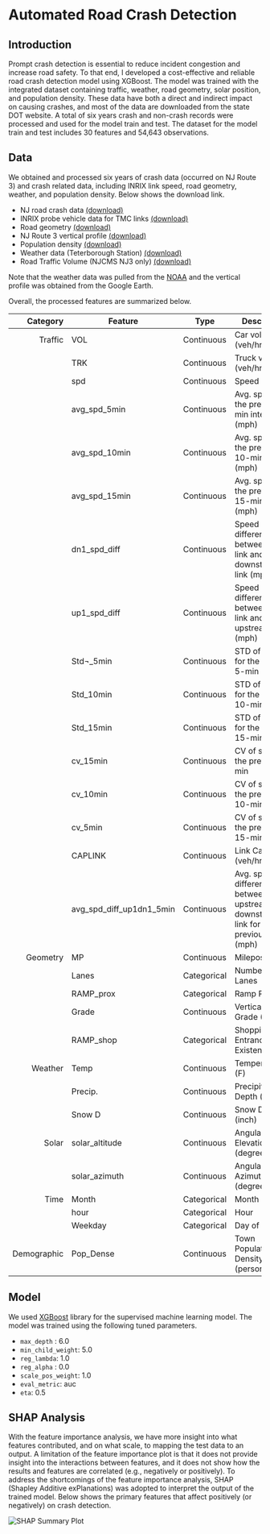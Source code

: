 # Automated Road Crash Detection  

## Introduction

Prompt crash detection is essential to reduce incident congestion and increase road safety. To that end, I developed a cost-effective and reliable road crash detection model using XGBoost. The model was trained with the integrated dataset containing traffic, weather, road geometry, solar position, and population density. These data have both a direct and indirect impact on causing crashes, and most of the data are downloaded from the state DOT website. A total of six years crash and non-crash records were processed and used for the model train and test. The dataset for the model train and test includes 30 features and 54,643 observations. 

## Data 

We obtained and processed six years of crash data (occurred on NJ Route 3) and crash related data, including INRIX link speed, road geometry, weather, and population density.
Below shows the download link.

- NJ road crash data [(download)](https://www.state.nj.us/transportation/refdata/accident/rawdata01-current.shtm)
- INRIX probe vehicle data for TMC links [(download)](https://ritis.org/login?r=Lw==)
- Road geometry [(download)](https://www.state.nj.us/transportation/refdata/sldiag/)
- NJ Route 3 vertical profile [(download)](https://drive.google.com/open?id=1-WhEbYTr6nix6FYc3N61KozXpRO4Cfgs&authuser=kk64%40njit.edu&usp=drive_fs)
- Population density [(download)](https://nj.gov/health/fhs/primarycare/documents/Rural%20NJ%20density2015-revised%20municpalities.pdf)
- Weather data (Teterborough Station) [(download)](https://drive.google.com/open?id=1_OBGpLXJrTiC8SVJtSA7xWXSbxTZNlYz&authuser=kk64%40njit.edu&usp=drive_fs) 
- Road Traffic Volume (NJCMS NJ3 only) [(download)](https://drive.google.com/open?id=1Qmf8xlhdomH4PCHPdXWXEroE3_OB3StN&authuser=kk64%40njit.edu&usp=drive_fs)

Note that the weather data was pulled from the [NOAA](https://www.ncdc.noaa.gov/data-access/quick-links) and the vertical profile was obtained from the Google Earth.

Overall, the processed features are summarized below.

| Category | Feature | Type | Description | 
|---:|---|---|---|
| Traffic | VOL | Continuous | Car volume (veh/hr) |
|         | TRK | Continuous | Truck volume (veh/hr) |
|         | spd |	Continuous | Speed (mph) |
|         | avg_spd_5min | Continuous	| Avg. speed for the previous 5-min interval (mph) |
|   	  | avg_spd_10min |	Continuous	| Avg. speed for the previous 10-min interval (mph) |
|   	  | avg_spd_15min |	Continuous	| Avg. speed for the previous 15-min interval (mph) |
|		  | dn1_spd_diff |	Continuous	| Speed difference between crash link and downstream link (mph) |
|		  | up1_spd_diff |	Continuous	| Speed difference between crash link and    upstream link (mph) |
|		  | Std¬_5min |	Continuous	| STD of speed for the previous 5-min (mph) |
|		  | Std_10min |	Continuous	| STD of speed for the previous 10-min (mph) |
|		  | Std_15min |	Continuous	| STD of speed for the previous 15-min (mph) |
|		  | cv_15min | Continuous | CV of speed for the previous 5-min |
|		  | cv_10min | Continuous | CV of speed for the previous 10-min |
|		  | cv_5min  | Continuous | CV of speed for the previous 15-min |
|		  | CAPLINK	| Continuous | Link Capacity (veh/hr) |
|	      | avg_spd_diff_up1dn1_5min | Continuous| Avg. speed difference between upstream and downstream link for the previous 5-min (mph)|
| Geometry | MP | Continuous | Milepost |
|		     |Lanes |	Categorical |	Number of Lanes |
|		     | RAMP_prox |	Categorical	| Ramp Proximity |
|		     | Grade |	Continuous	| Vertical Road Grade (%) |
|		     | RAMP_shop |	Categorical	| Shopping Mall Entrance Existence (y/n) |
| Weather	 |	Temp | Continuous |	Temperature (F)|
|		     | Precip. | Continuous	| Precipitation Depth (inch) |
|		     | Snow D |	Continuous	| Snow Depth (inch) |
| Solar	| solar_altitude |	Continuous	| Angular Solar Elevation (degree) |
|		     | solar_azimuth |	Continuous	| Angular Solar Azimuth (degree) |
| Time     | Month | Categorical	| Month |
|			 | hour |	Categorical	| Hour |
|			 | Weekday	| Categorical |	Day of Week |
| Demographic | Pop_Dense | Continuous | Town Population Density (person/mi^{2}) |


## Model 

We used [XGBoost](http://xgboost.readthedocs.io/en/latest/) library for the supervised machine
learning model. The model was trained using the following tuned parameters.

- `max_depth` : 6.0
- `min_child_weight`: 5.0
- `reg_lambda`: 1.0
- `reg_alpha` : 0.0
- `scale_pos_weight`: 1.0
- `eval_metric`: auc
- `eta`: 0.5


## SHAP Analysis

With the feature importance analysis, we have more insight into what features contributed, and on what scale, to mapping the test data to an output. A limitation of the feature importance plot is that it does not provide insight into the interactions between features, and it does not show how the results and features are correlated (e.g., negatively or positively). To address the shortcomings of the feature importance analysis, SHAP (Shapley Additive exPlanations) was adopted to interpret the output of the trained model. 
Below shows the primary features that affect positively (or negatively) on crash detection.

![SHAP Summary Plot](https://nycdsa-blog-files.s3.us-east-2.amazonaws.com/2020/09/chris-kitae-kim/shap3-131271-hrBQBOGK.png)



